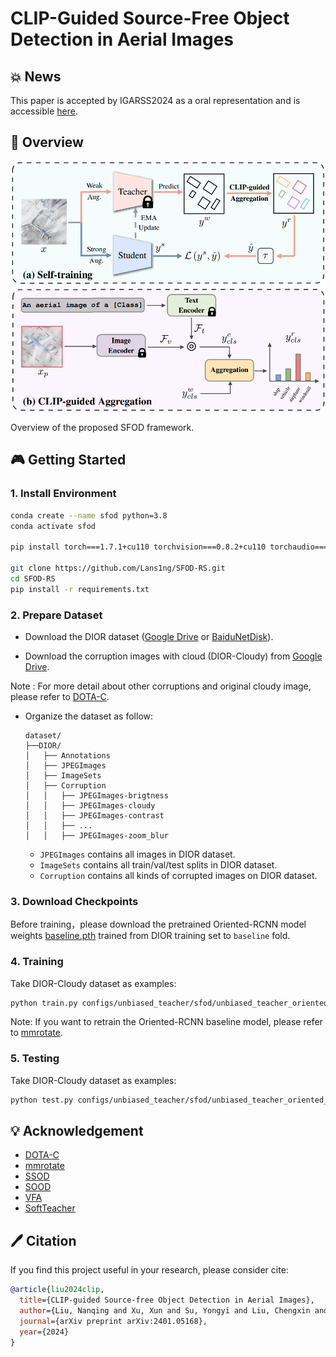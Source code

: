 # CLIP-Guided Source-Free Object Detection in Aerial Images

## 💥 News

This paper is accepted by IGARSS2024 as a oral representation and is accessible [here](https://arxiv.org/abs/2401.05168).

## 🎨 Overview

<div align="center">
  <img width="600" src="assets/sfod.png"/>
</div>

Overview of the proposed SFOD framework. 

## 🎮 Getting Started

### 1. Install Environment
```bash
conda create --name sfod python=3.8
conda activate sfod

pip install torch===1.7.1+cu110 torchvision===0.8.2+cu110 torchaudio===0.7.2 -f https://download.pytorch.org/whl/torch_stable.html --no-cache

git clone https://github.com/Lans1ng/SFOD-RS.git
cd SFOD-RS
pip install -r requirements.txt
```

### 2. Prepare Dataset 

- Download the DIOR dataset ([Google Drive](https://drive.google.com/drive/folders/1UdlgHk49iu6WpcJ5467iT-UqNPpx__CC) or [BaiduNetDisk](https://pan.baidu.com/s/1iLKT0JQoKXEJTGNxt5lSMg#list/path=%2F)).

- Download the corruption images with cloud (DIOR-Cloudy) from [Google Drive](https://drive.google.com/drive/folders/11l2L5ScsFQ7FH64vd0mub9hVcO1BK1py).

Note : For more detail about other corruptions and original cloudy image, please refer to [DOTA-C](https://github.com/hehaodong530/DOTA-C).

- Organize the dataset as follow:

  ```shell
  dataset/
  ├──DIOR/
  │   ├── Annotations 
  │   ├── JPEGImages
  │   ├── ImageSets
  │   ├── Corruption
  │   │   ├── JPEGImages-brigtness
  │   │   ├── JPEGImages-cloudy
  │   │   ├── JPEGImages-contrast
  │   │   ├── ...
  │   │   ├── JPEGImages-zoom_blur  
  ```
  - `JPEGImages` contains all images in DIOR dataset.
  - `ImageSets` contains all train/val/test splits in DIOR dataset.
  - `Corruption` contains all kinds of corrupted images on DIOR dataset.

### 3. Download Checkpoints
Before training，please download the pretrained Oriented-RCNN model weights [baseline.pth](https://drive.google.com/file/d/1JOxD7eHrMkDFe9rBEgSTxBFAuTW1jXza/view?usp=drive_link) trained from DIOR training set to `baseline` fold.

### 4. Training

Take DIOR-Cloudy dataset as examples:
```bash
python train.py configs/unbiased_teacher/sfod/unbiased_teacher_oriented_rcnn_selftraining_cga.py --cfg-options corrupt="cloudy"
```
Note: If you want to retrain the Oriented-RCNN baseline model, please refer to [mmrotate](https://github.com/open-mmlab/mmrotate). 

### 5. Testing
Take DIOR-Cloudy dataset as examples:
```bash
python test.py configs/unbiased_teacher/sfod/unbiased_teacher_oriented_rcnn_selftraining_cga.py --eval mAP --show-dir --cfg-options corrupt="cloudy"
```

## 💡 Acknowledgement

- [DOTA-C](https://github.com/hehaodong530/DOTA-C)
- [mmrotate](https://github.com/open-mmlab/mmrotate)
- [SSOD](https://github.com/hikvision-research/SSOD)
- [SOOD](https://github.com/HamPerdredes/SOOD)
- [VFA](https://github.com/csuhan/VFA)
- [SoftTeacher](https://github.com/microsoft/SoftTeacher)

## 🖊️ Citation

If you find this project useful in your research, please consider cite:

```BibTeX
@article{liu2024clip,
  title={CLIP-guided Source-free Object Detection in Aerial Images},
  author={Liu, Nanqing and Xu, Xun and Su, Yongyi and Liu, Chengxin and Gong, Peiliang and Li, Heng-Chao},
  journal={arXiv preprint arXiv:2401.05168},
  year={2024}
}
```